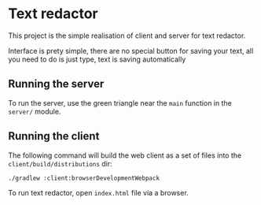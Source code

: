 # Text redactor

This project is the simple realisation of client and server for text redactor.

Interface is prety simple, there are no special button for saving your text, all you need to do is just type, text is saving automatically

## Running the server

To run the server, use the green triangle near the `main` function in the `server/` module.

## Running the client

The following command will build the web client as a set of files into the `client/build/distributions` dir:

```shell
./gradlew :client:browserDevelopmentWebpack
```
To run text redactor,  open `index.html` file via a browser.